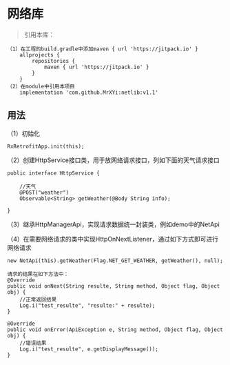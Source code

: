 # 网络库
> 引用本库：
>
> 
```
（1）在工程的build.gradle中添加maven { url 'https://jitpack.io' }
    allprojects {
        repositories {
            maven { url 'https://jitpack.io' }
        }
    }
（2）在module中引用本项目
    implementation 'com.github.MrXYi:netlib:v1.1'
```
## 用法
（1）初始化
```
RxRetrofitApp.init(this);
```
（2）创建HttpService接口类，用于放网络请求接口，列如下面的天气请求接口
```
public interface HttpService {

    //天气
    @POST("weather")
    Observable<String> getWeather(@Body String info);

}
```
（3）继承HttpManagerApi，实现请求数据统一封装类，例如demo中的NetApi

（4）在需要网络请求的类中实现HttpOnNextListener，通过如下方式即可进行网络请求
```
new NetApi(this).getWeather(Flag.NET_GET_WEATHER, getWeather(), null);

请求的结果在如下方法中：
@Override
public void onNext(String resulte, String method, Object flag, Object obj) {
    //正常返回结果
    Log.i("test_resulte", "resulte:" + resulte);
}

@Override
public void onError(ApiException e, String method, Object flag, Object obj) {
    //错误结果
    Log.i("test_resulte", e.getDisplayMessage());
}
```

